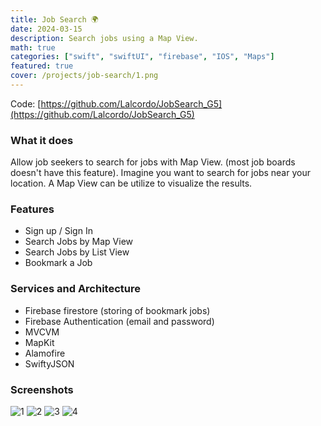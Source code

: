 ```yaml
---
title: Job Search 🌍
date: 2024-03-15
description: Search jobs using a Map View.
math: true
categories: ["swift", "swiftUI", "firebase", "IOS", "Maps"]
featured: true
cover: /projects/job-search/1.png
---
```


Code: [https://github.com/Lalcordo/JobSearch_G5](https://github.com/Lalcordo/JobSearch_G5)

### What it does

Allow job seekers to search for jobs with Map View. (most job boards doesn't have this feature). Imagine you want to search for jobs near your location. A Map View can be utilize to visualize the results.

### Features

- Sign up / Sign In
- Search Jobs by Map View
- Search Jobs by List View
- Bookmark a Job

### Services and Architecture

- Firebase firestore (storing of bookmark jobs)
- Firebase Authentication (email and password)
- MVCVM
- MapKit
- Alamofire
- SwiftyJSON

### Screenshots

![1](/projects/job-search/1.png "1")
![2](/projects/job-search/2.png "2")
![3](/projects/job-search/3.png "3")
![4](/projects/job-search/4.png "4")
